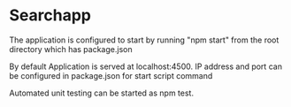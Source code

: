 # Searchapp


The application is configured to start by running "npm start" from the root directory which has package.json

By default Application is served at localhost:4500. IP address and port can be configured in package.json for start script command

Automated unit testing can be started as npm test.

